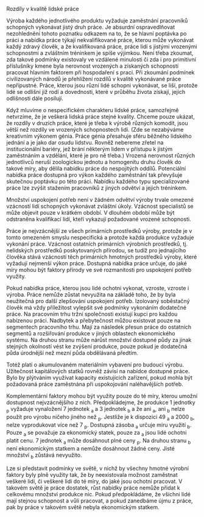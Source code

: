 <prosody rate="slow" pitch="+15%">Rozdíly v kvalitě lidské práce</prosody> <break time="1.2s" />

Výroba každého jednotlivého produktu vyžaduje zaměstnání pracovníků schopných vykonávat jistý druh práce. <break time="0.6s" /> Je absurdní ospravedlňovat nezohlednění tohoto poznatku odkazem na to, že se hlavní poptávka po práci a nabídka práce týkají nekvalifikované práce, kterou může vykonávat každý zdravý člověk, a že kvalifikovaná práce, práce lidí s jistými vrozenými schopnostmi a zvláštním tréninkem je spíše výjimkou. <break time="0.8s" /> Není třeba zkoumat, zda takové podmínky existovaly ve vzdálené minulosti či zda i pro primitivní příslušníky kmene byla nerovnost vrozených a získaných schopností pracovat hlavním faktorem při hospodaření s prací. <break time="0.7s" /> <emphasis level="moderate">Při zkoumání podmínek civilizovaných národů je přehlížení rozdílů v kvalitě vykonávané práce nepřípustné.</emphasis> <break time="0.6s" /> Práce, kterou jsou různí lidé schopni vykonávat, se liší, protože lidé se odlišní již rodí a dovednosti, které v průběhu života získají, jejich odlišnosti dále posilují.

<break time="0.9s" />

Když mluvíme o nespecifickém charakteru lidské práce, samozřejmě netvrzíme, že je veškerá lidská práce stejné kvality. <break time="0.6s" /> Chceme pouze ukázat, že rozdíly v druzích práce, které je třeba k výrobě různých komodit, jsou větší než rozdíly ve vrozených schopnostech lidí. <break time="0.7s" /> (Zde se nezabýváme kreativním výkonem génia. Práce génia přesahuje sféru běžného lidského jednání a je jako dar osudu lidstvu. <break time="0.5s" /> Rovněž nebereme zřetel na institucionální bariéry, jež brání některým lidem v přístupu k jistým zaměstnáním a vzdělání, které je pro ně třeba.) <break time="0.7s" /> Vrozená nerovnost různých jednotlivců neruší zoologickou jednotu a homogenitu druhu člověk do takové míry, aby dělila nabídku práce do nespojitých oddílů. <break time="0.7s" /> <prosody rate="95%">Potenciální nabídka práce dostupná pro výkon každého zaměstnání tak převyšuje skutečnou poptávku po této práci. <break time="0.5s" /> Nabídku každého typu specializované práce lze zvýšit stažením pracovníků z jiných odvětví a jejich tréninkem.</prosody>

<break time="0.8s" />

<emphasis level="strong">Množství uspokojení potřeb není v žádném odvětví výroby trvale omezené vzácností lidí schopných vykonávat zvláštní úkoly.</emphasis> <break time="0.6s" /> Vzácnost specialistů se může objevit pouze v krátkém období. <break time="0.4s" /> V dlouhém období může být odstraněna kvalifikací lidí, kteří vykazují požadované vrozené schopnosti.

<break time="0.8s" />

Práce je nejvzácnější ze všech primárních prostředků výroby, protože je v tomto omezeném smyslu nespecifická a protože každá produkce vyžaduje vykonání práce. <break time="0.7s" /> Vzácnost ostatních primárních výrobních prostředků, tj. nelidských prostředků poskytovaných přírodou, se tudíž pro jednajícího člověka stává vzácností těch primárních hmotných prostředků výroby, které vyžadují nejmenší výkon práce. <break time="0.7s" /> Dostupná nabídka práce určuje, do jaké míry mohou být faktory přírody ve své rozmanitosti pro uspokojení potřeb využity.

<break time="0.8s" />

<prosody rate="95%">Pokud nabídka práce, kterou jsou lidé ochotni vykonat, vzroste, vzroste i výroba. <break time="0.5s" /> Práce nemůže zůstat nevyužita na základě toho, že by byla neužitečná pro další zlepšování uspokojení potřeb.</prosody> <break time="0.6s" /> Izolovaný soběstačný člověk má vždy příležitost vylepšit své podmínky vykonáním dodatečné práce. <break time="0.5s" /> Na pracovním trhu tržní společnosti existují kupci pro každou nabízenou práci. <break time="0.7s" /> Nadbytek a přebytečnost můžou existovat pouze na segmentech pracovního trhu. <break time="0.5s" /> Mají za následek přesun práce do ostatních segmentů a rozšiřování produkce v jiných oblastech ekonomického systému. <break time="0.7s" /> Na druhou stranu může nárůst množství dostupné půdy za jinak stejných okolností vést ke zvýšení produkce, pouze pokud je dodatečná půda úrodnější než mezní půda obdělávaná předtím.

<break time="0.9s" />

Totéž platí o akumulovaném materiálním vybavení pro budoucí výrobu. <break time="0.5s" /> Užitečnost kapitálových statků rovněž závisí na nabídce dostupné práce. <break time="0.6s" /> Bylo by plýtváním využívat kapacity existujících zařízení, pokud mohla být požadovaná práce zaměstnána při uspokojování naléhavějších potřeb.

<break time="0.8s" />

<emphasis level="moderate">Komplementární faktory mohou být využity pouze do té míry, kterou umožní dostupnost nejvzácnějšího z nich.</emphasis> <break time="0.6s" /> Předpokládejme, že produkce 1 jednotky <sub alias="pé">p</sub> vyžaduje vynaložení 7 jednotek <sub alias="á">a</sub> a 3 jednotek <sub alias="bé">b</sub> a že ani <sub alias="á">a</sub>, ani <sub alias="bé">b</sub> nelze použít pro výrobu ničeho jiného než <sub alias="pé">p</sub>. <break time="0.7s" /> Jestliže je k dispozici 49 <sub alias="á">a</sub> a 2000 <sub alias="bé">b</sub>, nelze vyprodukovat více než 7 <sub alias="pé">p</sub>. <break time="0.6s" /> Dostupná zásoba <sub alias="á">a</sub> určuje míru využití <sub alias="bé">b</sub>. <break time="0.5s" /> Pouze <sub alias="á">a</sub> se považuje za ekonomický statek, pouze za <sub alias="á">a</sub> jsou lidé ochotni platit cenu. <break time="0.6s" /> 7 jednotek <sub alias="á">a</sub> může dosáhnout plné ceny <sub alias="pé">p</sub>. <break time="0.5s" /> Na druhou stranu <sub alias="bé">b</sub> není ekonomickým statkem a nemůže dosáhnout žádné ceny. <break time="0.5s" /> Jisté množství <sub alias="bé">b</sub> zůstává nevyužito.

<break time="0.8s" />

<prosody rate="95%" pitch="-5%">Lze si představit podmínky ve světě, v nichž by všechny hmotné výrobní faktory byly plně využity tak, že by neexistovala možnost zaměstnat veškeré lidi, či veškeré lidi do té míry, do jaké jsou ochotni pracovat.</prosody> <break time="0.7s" /> V takovém světě je práce dostatek, růst nabídky práce nemůže přidat k celkovému množství produkce nic. <break time="0.5s" /> Pokud předpokládáme, že všichni lidé mají stejnou schopnost a vůli pracovat, a pokud zanedbáme újmu z práce, pak by práce v takovém světě nebyla ekonomickým statkem.